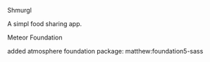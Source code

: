 Shmurgl

A simpl food sharing app.

Meteor
Foundation

added atmosphere foundation package: matthew:foundation5-sass